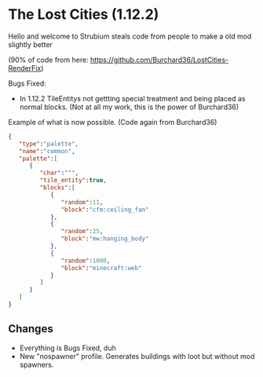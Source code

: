 # The Lost Cities (1.12.2)

Hello and welcome to Strubium steals code from people to make a old mod slightly better 

(90% of code from here: https://github.com/Burchard36/LostCities-RenderFix)

Bugs Fixed:

* In 1.12.2 TileEntitys not gettting special treatment and being placed as normal blocks. (Not at all my work, this is the power of Burchard36) 

Example of what is now possible. (Code again from Burchard36)
```json
{
   "type":"palette",
   "name":"common",
   "palette":[
      {
         "char":"^",
         "tile_entity":true,
         "blocks":[
            {
               "random":11,
               "block":"cfm:ceiling_fan"
            },
            {
               "random":25,
               "block":"mw:hanging_body"
            },
            {
               "random":1000,
               "block":"minecraft:web"
            }
         ]
      }
   ]
}
```

## Changes
* Everything is Bugs Fixed, duh
* New "nospawner" profile. Generates buildings with loot but without mod spawners.  
